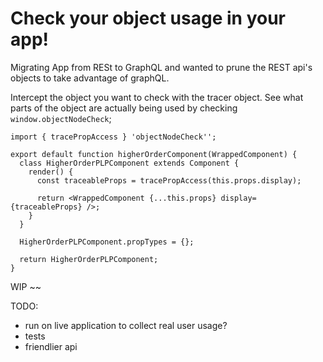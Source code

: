 # Check your object usage in your app! #

Migrating App from RESt to GraphQL and wanted to prune the REST api's objects to take advantage of graphQL.

Intercept the object you want to check with the tracer object. See what parts of the object are actually being used by checking `window.objectNodeCheck`;

```
import { tracePropAccess } 'objectNodeCheck'';

export default function higherOrderComponent(WrappedComponent) {
  class HigherOrderPLPComponent extends Component {
    render() {
      const traceableProps = tracePropAccess(this.props.display);

      return <WrappedComponent {...this.props} display={traceableProps} />;
    }
  }

  HigherOrderPLPComponent.propTypes = {};

  return HigherOrderPLPComponent;
}
```


WIP ~~


TODO:
 - run on live application to collect real user usage?
 - tests
 - friendlier api